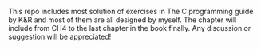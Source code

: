 This repo includes most solution of exercises in The C programming guide by K&R and most of them are all designed by myself.
The chapter will include from CH4 to the last chapter in the book finally.
Any discussion or suggestion will be appreciated!
